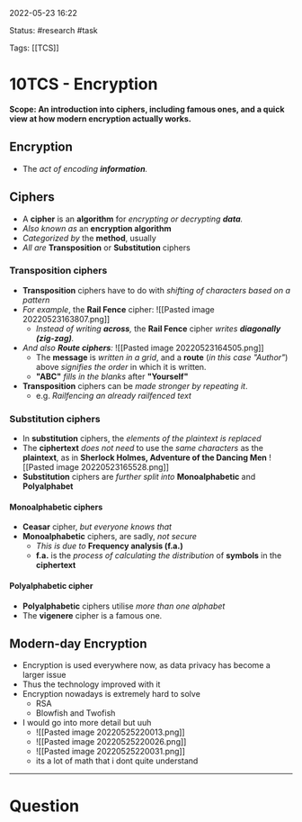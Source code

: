 2022-05-23 16:22

Status: #research #task

Tags: [[TCS]]

# 10TCS - Encryption
**Scope: An introduction into ciphers, including famous ones, and a quick view at how modern encryption actually works.**
## Encryption
- The *act of encoding **information**.*
## Ciphers
- A **cipher** is an **algorithm** for *encrypting or decrypting **data**.*
- *Also known as* an **encryption algorithm**
- *Categorized by* the **method**, usually
- *All are* **Transposition** or **Substitution** ciphers
### Transposition ciphers
- **Transposition** ciphers have to do with *shifting of characters based on a pattern*
- *For example*, the **Rail Fence** cipher: ![[Pasted image 20220523163807.png]]
	- *Instead of writing **across**,* the **Rail Fence** cipher *writes **diagonally (zig-zag)**.*
- *And also **Route ciphers**:* ![[Pasted image 20220523164505.png]]
	- The **message** is *written in a grid*, and a **route** (*in this case "Author"*) above *signifies the order* in which it is written.
	- **"ABC"** *fills in the blanks* after **"Yourself"**
- **Transposition** ciphers can be *made stronger by repeating it*.
	- e.g. *Railfencing an already railfenced text*
### Substitution ciphers
- In **substitution** ciphers, the *elements of the plaintext is replaced*
- The **ciphertext** *does not need* to use the *same characters* as the **plaintext**, as in **Sherlock Holmes, Adventure of the Dancing Men** ![[Pasted image 20220523165528.png]]
- **Substitution** ciphers are *further split into* **Monoalphabetic** and **Polyalphabet**
#### Monoalphabetic ciphers
- **Ceasar** cipher, *but everyone knows that*
- **Monoalphabetic** ciphers, are sadly, *not secure*
	- *This is due to* **Frequency analysis (f.a.)**
	- **f.a.** is the *process of calculating the distribution* of **symbols** in the **ciphertext**
#### Polyalphabetic cipher
- **Polyalphabetic** ciphers utilise *more than one alphabet*
- The **vigenere** cipher is a famous one.
## Modern-day Encryption
- Encryption is used everywhere now, as data privacy has become a larger issue
- Thus the technology improved with it
- Encryption nowadays is extremely hard to solve
	- RSA
	- Blowfish and Twofish
- I would go into more detail but uuh
	- ![[Pasted image 20220525220013.png]]
	- ![[Pasted image 20220525220026.png]]
	- ![[Pasted image 20220525220031.png]]
	- its a lot of math that i dont quite understand

---
# Question

